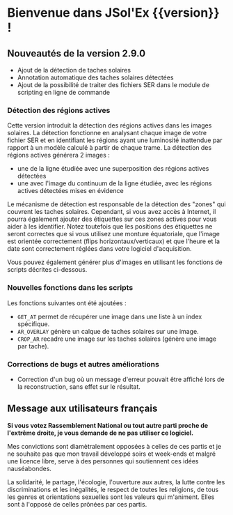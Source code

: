 # Bienvenue dans JSol'Ex {{version}} !

## Nouveautés de la version 2.9.0

- Ajout de la détection de taches solaires
- Annotation automatique des taches solaires détectées
- Ajout de la possibilité de traiter des fichiers SER dans le module de scripting en ligne de commande

### Détection des régions actives

Cette version introduit la détection des régions actives dans les images solaires.
La détection fonctionne en analysant chaque image de votre fichier SER et en identifiant les régions ayant une luminosité inattendue par rapport à un modèle calculé à partir de chaque trame.
La détection des régions actives générera 2 images :

- une de la ligne étudiée avec une superposition des régions actives détectées
- une avec l'image du continuum de la ligne étudiée, avec les régions actives détectées mises en évidence

Le mécanisme de détection est responsable de la détection des "zones" qui couvrent les taches solaires.
Cependant, si vous avez accès à Internet, il pourra également ajouter des étiquettes sur ces zones actives pour vous aider à les identifier.
Notez toutefois que les positions des étiquettes ne seront correctes que si vous utilisez une monture équatoriale, que l'image est orientée correctement (flips horizontaux/verticaux) et que l'heure et la date sont correctement réglées dans votre logiciel d'acquisition.

Vous pouvez également générer plus d'images en utilisant les fonctions de scripts décrites ci-dessous.

### Nouvelles fonctions dans les scripts

Les fonctions suivantes ont été ajoutées :

- `GET_AT` permet de récupérer une image dans une liste à un index spécifique.
- `AR_OVERLAY` génère un calque de taches solaires sur une image.
- `CROP_AR` recadre une image sur les taches solaires (génère une image par tache).

### Corrections de bugs et autres améliorations

- Correction d'un bug où un message d'erreur pouvait être affiché lors de la reconstruction, sans effet sur le résultat.

## Message aux utilisateurs français

**Si vous votez Rassemblement National ou tout autre parti proche de l'extrême droite, je vous demande de ne pas utiliser ce logiciel.**

Mes convictions sont diamètralement opposées à celles de ces partis et je ne souhaite pas que mon travail développé soirs et week-ends et malgré une licence libre, serve à des personnes qui soutiennent ces idées nauséabondes.

La solidarité, le partage, l'écologie, l'ouverture aux autres, la lutte contre les discriminations et les inégalités, le respect de toutes les religions, de tous les genres et orientations sexuelles sont les valeurs qui m'animent.
Elles sont à l'opposé de celles prônées par ces partis.
